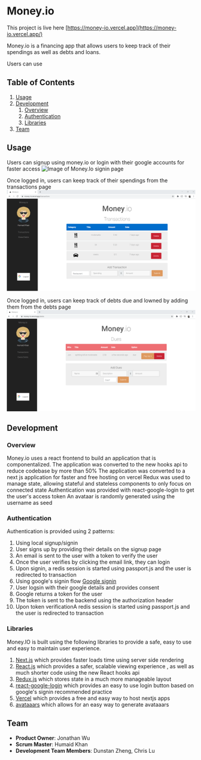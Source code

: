 # Money.io

This project is live here [https://money-io.vercel.app](https://money-io.vercel.app/)

Money.io is a financing app that allows users to keep track of their spendings as well as debts and loans.

Users can use


## Table of Contents

1. [Usage](#Usage)
3. [Development](#development)
   1. [Overview](#Overview)
   2. [Authentication](#Authentication)
   3. [Libraries](#Libraries)
4. [Team](#team)

## Usage

Users can signup using money.io or login with their google accounts for faster access
![Image of Money.Io signin page](./signinPage.png)

Once logged in, users can keep track of their spendings from the transactions page
![Image of Money.Io transactions page](./transactions.png)

Once logged in, users can keep track of debts due and lowned by adding them from the debts page
![Image of Money.Io debts page](./debts.png)


## Development

### Overview
Money.io uses a react frontend to build an application that is componentalized.
The application was converted to the new hooks api to reduce codebase by more than 50%
The application was converted to a next js application for faster and free hosting on vercel
Redux was used to manage state, allowing stateful and stateless components to only focus on connected state
Authentication was provided with react-google-login to get the user's access token
An avataar is randomly generated using the username as seed

### Authentication

Authentication is provided using 2 patterns:
1. Using local signup/signin
  1. User signs up by providing their details on the signup page
  2. An email is sent to the user with a token to verify the user
  3. Once the user verifies by clicking the email link, they can login
  4. Upon signin, a redis session is started using passport.js and the user is redirected to transaction
2.  Using google's signin flow [Google signin](https://developers.google.com/identity/sign-in/web/backend-auth)
  1. User logsin with their google details and provides consent
  2. Google returns a token for the user
  3. The token is sent to the backend using the authorization header
  4. Upon token verificationA redis session is started using passport.js and the user is redirected to transaction



### Libraries

Money.IO is built using the following libraries to provide a safe, easy to use
and easy to maintain user experience.
1. [Next.js](http://nextjs.org/) which provides faster loads time using server side rendering
2. [React.js](https://reactjs.org/) which provides a safer, scalable viewing experience
, as well as much shorter code using the new React hooks api
3. [Redux.js](https://redux.js.org/) which stores state in a much more manageable layout
4. [react-google-login](https://github.com/anthonyjgrove/react-google-login) which provides an easy to use login
button based on google's signin recommended practice
4. [Vercel](https://vercel.com/) which provides a free and easy way to host nextjs apps
5. [avataaars](https://github.com/fangpenlin/avataaars) which allows for an easy way to generate avataaars


## Team

- **Product Owner**: Jonathan Wu
- **Scrum Master**: Humaid Khan
- **Development Team Members**: Dunstan Zheng, Chris Lu
